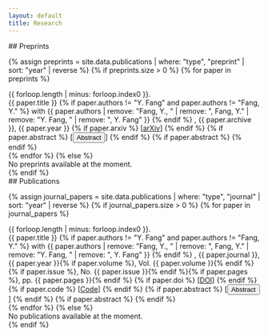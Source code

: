 ```yaml
---
layout: default
title: Research
---
```

<section class="publication-section">
## Preprints

{% assign preprints = site.data.publications | where: "type", "preprint" | sort: "year" | reverse %}
{% if preprints.size > 0 %}
{% for paper in preprints %}
<div class="publication-item">
    <span class="publication-number">{{ forloop.length | minus: forloop.index0 }}.</span>
    <div class="publication-details">
        <span class="publication-title">{{ paper.title }}</span>
        {% if paper.authors != "Y. Fang" and paper.authors != "Fang, Y." %}
        <span class="publication-authors"> with {{ paper.authors | remove: "Fang, Y., " | remove: ", Fang, Y." | remove: "Y. Fang, " | remove: ", Y. Fang" }}</span>
        {% endif %}
        <span class="publication-meta">, {{ paper.archive }}, {{ paper.year }}</span>
        {% if paper.arxiv %}
        <span class="publication-links"> [<a href="https://arxiv.org/abs/{{ paper.arxiv }}" target="_blank">arXiv</a>]</span>
        {% endif %}
        {% if paper.abstract %}
        <span class="publication-links"> [<button class="abstract-toggle" data-target="abstract-preprint-{{ forloop.index }}">Abstract</button>]</span>
        {% endif %}
        {% if paper.abstract %}
        <div class="publication-abstract" id="abstract-preprint-{{ forloop.index }}" style="display: none;">{{ paper.abstract }}</div>
        {% endif %}
    </div>
</div>
{% endfor %}
{% else %}
<div class="no-publications">No preprints available at the moment.</div>
{% endif %}
</section>

<section class="publication-section">
## Publications

{% assign journal_papers = site.data.publications | where: "type", "journal" | sort: "year" | reverse %}
{% if journal_papers.size > 0 %}
{% for paper in journal_papers %}
<div class="publication-item">
    <span class="publication-number">{{ forloop.length | minus: forloop.index0 }}.</span>
    <div class="publication-details">
        <span class="publication-title">{{ paper.title }}</span>
        {% if paper.authors != "Y. Fang" and paper.authors != "Fang, Y." %}
        <span class="publication-authors"> with {{ paper.authors | remove: "Fang, Y., " | remove: ", Fang, Y." | remove: "Y. Fang, " | remove: ", Y. Fang" }}</span>
        {% endif %}
        <span class="publication-meta">, {{ paper.journal }}, {{ paper.year }}{% if paper.volume %}, Vol. {{ paper.volume }}{% endif %}{% if paper.issue %}, No. {{ paper.issue }}{% endif %}{% if paper.pages %}, pp. {{ paper.pages }}{% endif %}</span>
        {% if paper.doi %}
        <span class="publication-links"> [<a href="https://doi.org/{{ paper.doi }}" target="_blank">DOI</a>]</span>
        {% endif %}
        {% if paper.code %}
        <span class="publication-links"> [<a href="{{ paper.code }}" target="_blank">Code</a>]</span>
        {% endif %}
        {% if paper.abstract %}
        <span class="publication-links"> [<button class="abstract-toggle" data-target="abstract-{{ forloop.index }}">Abstract</button>]</span>
        {% endif %}
        {% if paper.abstract %}
        <div class="publication-abstract" id="abstract-{{ forloop.index }}" style="display: none;">{{ paper.abstract }}</div>
        {% endif %}
    </div>
</div>
{% endfor %}
{% else %}
<div class="no-publications">No publications available at the moment.</div>
{% endif %}
</section>

<script>
document.addEventListener('DOMContentLoaded', function() {
    const abstractButtons = document.querySelectorAll('.abstract-toggle');
    
    abstractButtons.forEach(button => {
        button.addEventListener('click', function() {
            const targetId = this.getAttribute('data-target');
            const abstractDiv = document.getElementById(targetId);
            
            if (abstractDiv) {
                const isVisible = abstractDiv.style.display !== 'none';
                
                if (isVisible) {
                    abstractDiv.style.display = 'none';
                    this.textContent = 'Abstract';
                } else {
                    abstractDiv.style.display = 'block';
                    this.textContent = 'Hide Abstract';
                }
            }
        });
    });
});
</script>